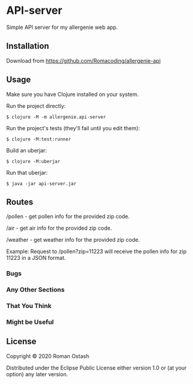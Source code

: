 # API-server

Simple API server for my allergenie web app.

## Installation

Download from https://github.com/Romacoding/allergenie-api

## Usage

Make sure you have Clojure installed on your system.

Run the project directly:

    $ clojure -M -m allergenie.api-server

Run the project's tests (they'll fail until you edit them):

    $ clojure -M:test:runner

Build an uberjar:

    $ clojure -M:uberjar

Run that uberjar:

    $ java -jar api-server.jar


## Routes

/pollen - get pollen info for the provided zip code.

/air - get air info for the provided zip code.

/weather - get weather info for the provided zip code.

Example: Request to /pollen?zip=11223 will receive the pollen info for zip 11223 in a JSON format.

### Bugs
### Any Other Sections
### That You Think
### Might be Useful

## License

Copyright © 2020 Roman Ostash

Distributed under the Eclipse Public License either version 1.0 or (at
your option) any later version.
